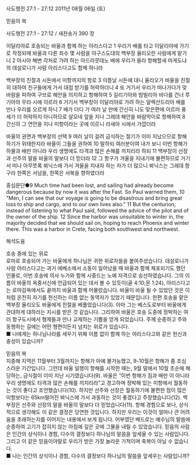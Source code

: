 사도행전 27:1 - 27:12 
2011년 08월 06일 (토)

믿음의 복



사도행전 27:1 - 27:12 / 새찬송가 390 장


이달리야로 호송되는 바울과 함께 하는 아리스다고
1 우리가 배를 타고 이달리야에 가기로 작정되매 바울과 다른 죄수 몇 사람을 아구스도대의 백부장 율리오란 사람에게 맡기니 2 아시아 해변 각처로 가려 하는 아드라뭇데노 배에 우리가 올라 항해할새 마게도냐의 데살로니가 사람 아리스다고도 함께 하니라   

백부장의 친절과 시돈에서 미항까지의 항로
3 이튿날 시돈에 대니 율리오가 바울을 친절히 대하여 친구들에게 가서 대접 받기를 허락하더니 4 또 거기서 우리가 떠나가다가 맞바람을 피하여 구브로 해안을 의지하고 항해하여 5 길리기아와 밤빌리아 바다를 건너 루기아의 무라 시에 이르러 6 거기서 백부장이 이달리야로 가려 하는 알렉산드리아 배를 만나 우리를 오르게 하니 7 배가 더디 가 여러 날 만에 간신히 니도 맞은편에 이르러 풍세가 더 허락하지 아니하므로 살모네 앞을 지나 그레데 해안을 바람막이로 항해하여 8 간신히 그 연안을 지나 미항이라는 곳에 이르니 라새아 시에서 가깝더라   

바울의 권면과 백부장의 선택
9 여러 날이 걸려 금식하는 절기가 이미 지났으므로 항해하기가 위태한지라 바울이 그들을 권하여 10 말하되 여러분이여 내가 보니 이번 항해가 하물과 배만 아니라 우리 생명에도 타격과 많은 손해를 끼치리라 하되 11 백부장이 선장과 선주의 말을 바울의 말보다 더 믿더라 12 그 항구가 겨울을 지내기에 불편하므로 거기서 떠나 아무쪼록 뵈닉스에 가서 겨울을 지내자 하는 자가 더 많으니 뵈닉스는 그레데 항구라 한쪽은 서남을, 한쪽은 서북을 향하였더라   

중심문단●9 Much time had been lost, and sailing had already become dangerous because by now it was after the Fast. So Paul warned them, 10 "Men, I can see that our voyage is going to be disastrous and bring great loss to ship and cargo, and to our own lives also." 11 But the centurion, instead of listening to what Paul said, followed the advice of the pilot and of the owner of the ship. 12 Since the harbor was unsuitable to winter in, the majority decided that we should sail on, hoping to reach Phoenix and winter there. This was a harbor in Crete, facing both southwest and northwest.

해석도움





호송 중에 있는 위로  
로마로 호송되어 가는 바울에게 하나님은 귀한 위로자들을 붙여주셨습니다. 데살로니가 사람 아리스다고는 과거 에베소에서 소동이 일어났을 때 바울과 함께 체포되기도 했던 인물로, 이번 호송에 의사 누가와 함께 시중드는 노예 자격으로 승선하였습니다. 그의 이름이 바울의 옥중서신에 언급되어 있는 데서 볼 수 있듯이(골 4:10;몬 1:24), 아리스다고는 로마감옥에서도 끝까지 바울과 함께 머물렀습니다. 바울이 바울 될 수 있었던 것은 이처럼 온전히 자기를 헌신하는 이름 없는 동역자가 있었기 때문입니다. 한편 호송을 맡은 백부장 율리오도 바울에게 친절을 베풀었습니다(3). 아마 그는 베스도로부터 바울에게 관대하게 대하라는 지시를 받은 것 같습니다. 그리하여 바울은 호송 도중에 정박하는 여러 항구도시에서 형제들과 만나 교제하는 기쁨을 얻게 되었습니다. 주께 순종하고 주와 동행하는 길에는 어떤 형편이든지 넘치는 위로가 있습니다.  
■ 나에게는 하나님나라를 세우기 위해 이름 없이 함께 하는 아리스다고와 같은 헌신과 충성이 있습니까? 

믿음의 복  
지중해 지역은 11월부터 3월까지는 항해가 아예 불가능했고, 9-10월은 항해가 좀 조심스러운 기간입니다. 그런데 바울 일행이 항해를 시작한 때는, 9월 말에서 10월 초순에 해당하는, 금식절이 이미 지난 시기였습니다(9). 바울은 “이번 항해가 짐과 배만 이 아니라 우리 생명에도 타격과 많은 손해를 끼치리라”고 경고하며 정박해 있는 미항에서 월동하는 것이 좋다고 조언했습니다(10). 하지만 선주와 선장은 월동하기에 불편한 점이 많은 미항보다는 65km떨어진 뵈닉스에 가서 과동하는 것이 좋겠다고 주장했습니다(12). 백부장은 선주와 선장의 말을 바울의 말보다 더 믿었습니다(11). 항해 경험으로 보나, 상식적으로 생각해도 이 같은 결정은 당연한 것입니다. 하지만 우리는 이것이 얼마나 큰 어려움을 초래하는지를 이어지는 내용에서 보게 됩니다. 어부였던 베드로는 예수님의 말씀에 순종하여 고기가 잡히지 않는 아침에 깊은 곳에 그물을 내릴 수 있었습니다. 믿음의 사람은 인간의 상식이나 경험, 다수의 결정보다 하나님의 말씀을 앞세울 수 있는 사람입니다. 그리고 이 같은 믿음이야말로 우리가 받은 가장 놀라운 기적이며 축복이 아닐 수 없습니다.  
■ 나는 인간의 상식이나 경험, 다수의 결정보다 하나님의 말씀을 앞세우는 사람입니까?